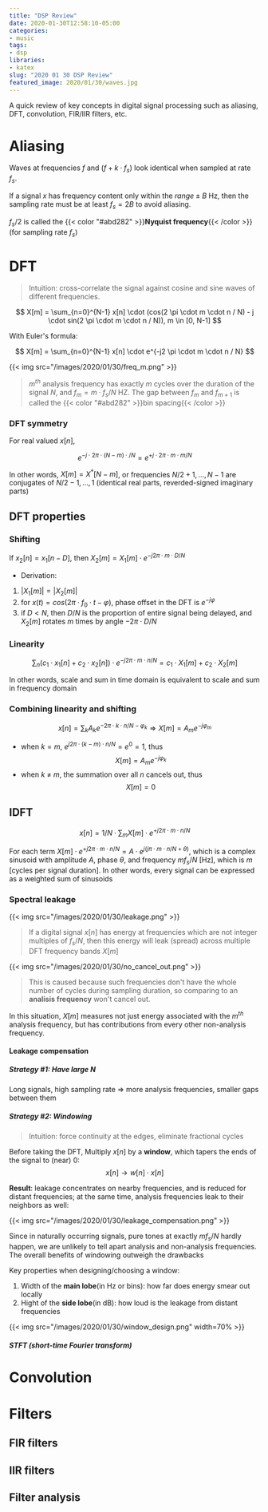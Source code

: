 ```yaml
---
title: "DSP Review"
date: 2020-01-30T12:58:10-05:00
categories:
- music
tags:
- dsp
libraries:
- katex
slug: "2020 01 30 DSP Review"
featured_image: 2020/01/30/waves.jpg
---
```


A quick review of key concepts in digital signal processing such as aliasing, DFT, convolution, FIR/IIR filters, etc.
<!--more-->

# Aliasing

Waves at frequencies $f$ and $(f + k \cdot f_s)$ look identical when sampled at rate $f_s$. 

If a signal $x$ has frequency content only within the $range \pm B$ Hz, then the sampling rate must be at least $f_s = 2B$ to avoid aliasing.

$f_s/2$ is called the {{< color "#abd282" >}}**Nyquist frequency**{{< /color >}} (for sampling rate $f_s$)

# DFT
> Intuition: cross-correlate the signal against cosine and sine waves of different frequencies. 

$$ X[m] = \sum_{n=0}^{N-1} x[n] \cdot (cos(2 \pi \cdot m \cdot n / N) - j \cdot sin(2 \pi \cdot m \cdot n / N)), m \in [0, N-1] $$

With Euler's formula:

$$ X[m] = \sum_{n=0}^{N-1} x[n] \cdot e^{-j2 \pi \cdot m \cdot n / N} $$

{{< img src="/images/2020/01/30/freq_m.png" >}}

> $m^{th}$ analysis frequency has exactly $m$ cycles over the duration of the signal $N$, and $f_m = m \cdot f_s / N$ HZ. The gap between $f_m$ and $f_{m+1}$ is called the {{< color "#abd282" >}}bin spacing{{< /color >}}

### DFT symmetry
For real valued $x[n]$, 

$$e^{-j \cdot 2 \pi \cdot (N-m) \cdot / N} = e^{+j \cdot 2 \pi \cdot m \cdot m / N}$$

In other words, $X[m] = X^{*}[N-m]$, or frequencies $N/2+1, ..., N-1$ are conjugates of $N/2-1, ..., 1$ (identical real parts, reverded-signed imaginary parts)

## DFT properties

### Shifting
If $x_2[n] = x_1[n-D]$, then $X_2[m] = X_1[m] \cdot e^{-j2 \pi \cdot m \cdot D/N}$ 

- Derivation: 
1. $|X_1[m]| = |X_2[m]|$ 
2. for $x(t) = cos(2 \pi \cdot f_0 \cdot t - \varphi)$, phase offset in the DFT is $e^{-j \varphi}$
3. if $D < N$, then $D/N$ is the proportion of entire signal being delayed, and $X_2[m]$ rotates $m$ times by angle $-2 \pi \cdot D/N$

### Linearity
$$ \sum_{n} (c_1 \cdot x_1[n] + c_2 \cdot x_2[n]) \cdot e^{-j2 \pi \cdot m \cdot n / N} = c_1 \cdot X_1[m] + c_2 \cdot X_2[m] $$

In other words, scale and sum in time domain is equivalent to scale and sum in frequency domain

### Combining linearity and shifting

$$ x[n]= \sum_k A_k e^{-2 \pi \cdot k \cdot n/N - \varphi_k} \Rightarrow X[m] = A_m e^{-j \varphi_m} $$

- when $k = m$, $e^{j2 \pi \cdot (k-m) \cdot n/N} = e^0 = 1$, thus 
$$X[m] = A_m e^{-j \varphi_k}$$
- when $k$ ≠ $m$, the summation over all $n$ cancels out, thus 
$$X[m] = 0$$

## IDFT

$$ x[n] = 1/N \cdot \sum_m X[m] \cdot e^{+j2 \pi \cdot m \cdot n/N} $$

For each term $X[m] \cdot e^{+j2 \pi \cdot m \cdot n/N} = A \cdot e^{j(j \pi \cdot m \cdot n/N + \theta)}$, which is a complex sinusoid with amplitude $A$, phase $\theta$, and frequency $mf_s/N$ [Hz], which is $m$ [cycles per signal duration]. In other words, every signal can be expressed as a weighted sum of sinusoids 

### Spectral leakage

{{< img src="/images/2020/01/30/leakage.png" >}}

>If a digital signal $x[n]$ has energy at frequencies which are not integer multiples of $f_s/N$, then this energy will leak (spread) across multiple DFT frequency bands $X[m]$

{{< img src="/images/2020/01/30/no_cancel_out.png" >}}

>This is caused because such frequencies don't have the whole number of cycles during sampling duration, so comparing to an **analisis frequency** won't cancel out.

In this situation, $X[m]$ measures not just energy associated with the $m^{th}$ analysis frequency, but has contributions from every other non-analysis frequency.

#### Leakage compensation

##### Strategy #1: Have large N

Long signals, high sampling rate $\Rightarrow$ more analysis frequencies, smaller gaps between them

##### Strategy #2: Windowing

>Intuition: force continuity at the edges, eliminate fractional cycles

Before taking the DFT, Multiply $x[n]$ by a **window**, which tapers the ends of the signal to (near) 0:
$$ x[n] \rightarrow w[n] \cdot x[n] $$

**Result**: leakage concentrates on nearby frequencies, and is reduced for distant frequencies; at the same time, analysis frequencies leak to their neighbors as well:

{{< img src="/images/2020/01/30/leakage_compensation.png" >}}

Since in naturally occurring signals, pure tones at exactly $mf_s/N$ hardly happen, we are unlikely to tell apart analysis and non-analysis frequencies. The overall benefits of windowing outweigh the drawbacks

Key properties when designing/choosing a window:

1. Width of the **main lobe**(in Hz or bins): how far does energy smear out locally
2. Hight of the **side lobe**(in dB): how loud is the leakage from distant frequencies

{{< img src="/images/2020/01/30/window_design.png" width=70% >}}

##### STFT (short-time Fourier transform)

# Convolution



# Filters

## FIR filters

## IIR filters

## Filter analysis

